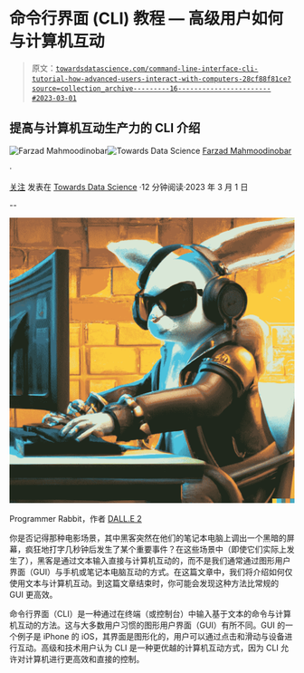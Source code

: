 # 命令行界面 (CLI) 教程 — 高级用户如何与计算机互动

> 原文：[`towardsdatascience.com/command-line-interface-cli-tutorial-how-advanced-users-interact-with-computers-28cf88f81ce?source=collection_archive---------16-----------------------#2023-03-01`](https://towardsdatascience.com/command-line-interface-cli-tutorial-how-advanced-users-interact-with-computers-28cf88f81ce?source=collection_archive---------16-----------------------#2023-03-01)

## 提高与计算机互动生产力的 CLI 介绍

[](https://medium.com/@fmnobar?source=post_page-----28cf88f81ce--------------------------------)![Farzad Mahmoodinobar](https://medium.com/@fmnobar?source=post_page-----28cf88f81ce--------------------------------)[](https://towardsdatascience.com/?source=post_page-----28cf88f81ce--------------------------------)![Towards Data Science](https://towardsdatascience.com/?source=post_page-----28cf88f81ce--------------------------------) [Farzad Mahmoodinobar](https://medium.com/@fmnobar?source=post_page-----28cf88f81ce--------------------------------)

·

[关注](https://medium.com/m/signin?actionUrl=https%3A%2F%2Fmedium.com%2F_%2Fsubscribe%2Fuser%2F3c56b7d4893e&operation=register&redirect=https%3A%2F%2Ftowardsdatascience.com%2Fcommand-line-interface-cli-tutorial-how-advanced-users-interact-with-computers-28cf88f81ce&user=Farzad+Mahmoodinobar&userId=3c56b7d4893e&source=post_page-3c56b7d4893e----28cf88f81ce---------------------post_header-----------) 发表在 [Towards Data Science](https://towardsdatascience.com/?source=post_page-----28cf88f81ce--------------------------------) ·12 分钟阅读·2023 年 3 月 1 日[](https://medium.com/m/signin?actionUrl=https%3A%2F%2Fmedium.com%2F_%2Fvote%2Ftowards-data-science%2F28cf88f81ce&operation=register&redirect=https%3A%2F%2Ftowardsdatascience.com%2Fcommand-line-interface-cli-tutorial-how-advanced-users-interact-with-computers-28cf88f81ce&user=Farzad+Mahmoodinobar&userId=3c56b7d4893e&source=-----28cf88f81ce---------------------clap_footer-----------)

--

[](https://medium.com/m/signin?actionUrl=https%3A%2F%2Fmedium.com%2F_%2Fbookmark%2Fp%2F28cf88f81ce&operation=register&redirect=https%3A%2F%2Ftowardsdatascience.com%2Fcommand-line-interface-cli-tutorial-how-advanced-users-interact-with-computers-28cf88f81ce&source=-----28cf88f81ce---------------------bookmark_footer-----------)![](img/25e1e0e3eec9d9d55cad9636d0333b2a.png)

Programmer Rabbit，作者 [DALL.E 2](https://openai.com/dall-e-2/)

你是否记得那种电影场景，其中黑客突然在他们的笔记本电脑上调出一个黑暗的屏幕，疯狂地打字几秒钟后发生了某个重要事件？在这些场景中（即使它们实际上发生了），黑客是通过文本输入直接与计算机互动的，而不是我们通常通过图形用户界面（GUI）与手机或笔记本电脑互动的方式。在这篇文章中，我们将介绍如何仅使用文本与计算机互动。到这篇文章结束时，你可能会发现这种方法比常规的 GUI 更高效。

命令行界面（CLI）是一种通过在终端（或控制台）中输入基于文本的命令与计算机互动的方法。这与大多数用户习惯的图形用户界面（GUI）有所不同。GUI 的一个例子是 iPhone 的 iOS，其界面是图形化的，用户可以通过点击和滑动与设备进行互动。高级和技术用户认为 CLI 是一种更优越的计算机互动方式，因为 CLI 允许对计算机进行更高效和直接的控制。
